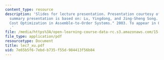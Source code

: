 ```yaml
---
content_type: resource
description: 'Slides for lecture presentation. Presentation courtesy of Ping Xu. This
  summary presentation is based on: Lu, Yingdong, and Jing-Sheng Song. "Order-Based
  Cost Optimization in Assemble-to-Order Systems." 2003. To appear in Operations Research
  .'
file: /media/https%3A/open-learning-course-data-rc.s3.amazonaws.com/15-764-the-theory-of-operations-management-spring-2004/7e65b5f67ebdb735f55d984413f56b84_lec7_xu.pdf
file_type: application/pdf
resourcetype: Document
title: lec7_xu.pdf
uid: 7e65b5f6-7ebd-b735-f55d-984413f56b84
---
```

